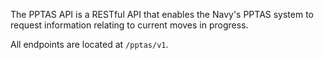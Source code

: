 The PPTAS API is a RESTful API that enables the Navy's PPTAS system to request
information relating to current moves in progress.

All endpoints are located at `/pptas/v1`.
